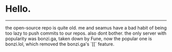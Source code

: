 # Hello.
<hr>
the open-source repo is quite old. me and seamus have a bad habit of being too lazy to push commits to our repos.
also dont bother. the only server with popularity was bonzi.ga, taken down by Fune, now the popular one is bonzi.lol, which removed the bonzi.ga's `[[` feature.
